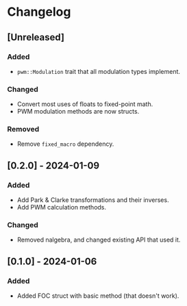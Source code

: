 # Changelog

## [Unreleased]
### Added
- `pwm::Modulation` trait that all modulation types implement.
### Changed
- Convert most uses of floats to fixed-point math.
- PWM modulation methods are now structs.
### Removed
- Remove `fixed_macro` dependency.

## [0.2.0] - 2024-01-09
### Added
- Add Park & Clarke transformations and their inverses.
- Add PWM calculation methods.
### Changed
- Removed nalgebra, and changed existing API that used it.

## [0.1.0] - 2024-01-06
### Added
- Added FOC struct with basic method (that doesn't work).